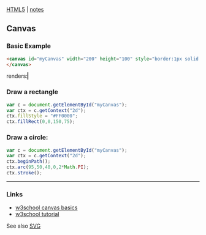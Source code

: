 [HTML5](HTML5.md) | [notes](../notes.md)

## Canvas

### Basic Example
```html
<canvas id="myCanvas" width="200" height="100" style="border:1px solid #000000;">
</canvas>
```
renders:
<canvas id="myCanvas" width="200" height="100" style="border:1px solid #000000;">
</canvas>

### Draw a rectangle

```javascript
var c = document.getElementById("myCanvas");
var ctx = c.getContext("2d");
ctx.fillStyle = "#FF0000";
ctx.fillRect(0,0,150,75);
```

### Draw a circle:
```javascript
var c = document.getElementById("myCanvas");
var ctx = c.getContext("2d");
ctx.beginPath();
ctx.arc(95,50,40,0,2*Math.PI);
ctx.stroke();
```

---

### Links
- [w3school canvas basics](http://www.w3schools.com/html/html5_canvas.asp)
- [w3school tutorial](http://www.w3schools.com/canvas/default.asp)

See also [SVG](SVG.md)
